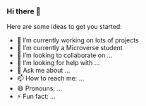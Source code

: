 ### Hi there 👋

Here are some ideas to get you started:

- 🔭 I’m currently working on lots of projects
- 🌱 I’m currently a Microverse student
- 👯 I’m looking to collaborate on ...
- 🤔 I’m looking for help with ...
- 💬 Ask me about ...
- 📫 How to reach me: ...
- 😄 Pronouns: ...
- ⚡ Fun fact: ...
